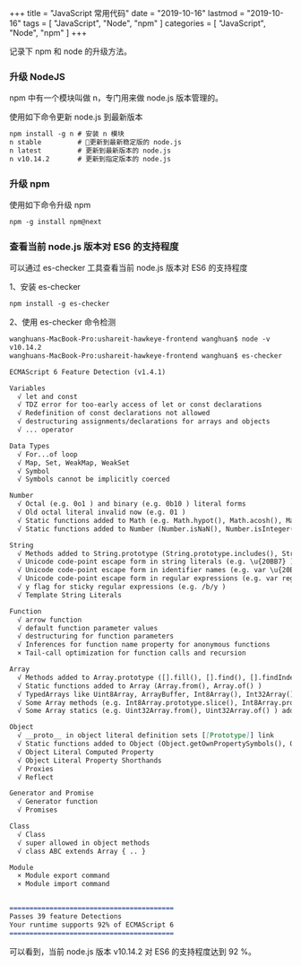+++
title = "JavaScript 常用代码"
date = "2019-10-16"
lastmod = "2019-10-16"
tags = [
    "JavaScript",
    "Node",
    "npm"
]
categories = [
    "JavaScript",
    "Node",
    "npm"
]
+++

记录下 npm 和 node 的升级方法。

<!--more-->

### 升级 NodeJS

npm 中有一个模块叫做 n，专门用来做 node.js 版本管理的。

使用如下命令更新 node.js 到最新版本
```markdown
npm install -g n # 安装 n 模块
n stable         # 更新到最新稳定版的 node.js
n latest         # 更新到最新版本的 node.js
n v10.14.2       # 更新到指定版本的 node.js
```

### 升级 npm
使用如下命令升级 npm
```markdown
npm -g install npm@next
```

### 查看当前 node.js 版本对 ES6 的支持程度
可以通过 es-checker 工具查看当前 node.js 版本对 ES6 的支持程度

1、安装 es-checker
```markdown
npm install -g es-checker
```
2、使用 es-checker 命令检测
```markdown
wanghuans-MacBook-Pro:ushareit-hawkeye-frontend wanghuan$ node -v
v10.14.2
wanghuans-MacBook-Pro:ushareit-hawkeye-frontend wanghuan$ es-checker

ECMAScript 6 Feature Detection (v1.4.1)

Variables
  √ let and const
  √ TDZ error for too-early access of let or const declarations
  √ Redefinition of const declarations not allowed
  √ destructuring assignments/declarations for arrays and objects
  √ ... operator

Data Types
  √ For...of loop
  √ Map, Set, WeakMap, WeakSet
  √ Symbol
  √ Symbols cannot be implicitly coerced

Number
  √ Octal (e.g. 0o1 ) and binary (e.g. 0b10 ) literal forms
  √ Old octal literal invalid now (e.g. 01 )
  √ Static functions added to Math (e.g. Math.hypot(), Math.acosh(), Math.imul() )
  √ Static functions added to Number (Number.isNaN(), Number.isInteger() )

String
  √ Methods added to String.prototype (String.prototype.includes(), String.prototype.repeat() )
  √ Unicode code-point escape form in string literals (e.g. \u{20BB7} )
  √ Unicode code-point escape form in identifier names (e.g. var \u{20BB7} = 42; )
  √ Unicode code-point escape form in regular expressions (e.g. var regexp = /\u{20BB7}/u; )
  √ y flag for sticky regular expressions (e.g. /b/y )
  √ Template String Literals

Function
  √ arrow function
  √ default function parameter values
  √ destructuring for function parameters
  √ Inferences for function name property for anonymous functions
  × Tail-call optimization for function calls and recursion

Array
  √ Methods added to Array.prototype ([].fill(), [].find(), [].findIndex(), [].entries(), [].keys(), [].values() )
  √ Static functions added to Array (Array.from(), Array.of() )
  √ TypedArrays like Uint8Array, ArrayBuffer, Int8Array(), Int32Array(), Float64Array()
  √ Some Array methods (e.g. Int8Array.prototype.slice(), Int8Array.prototype.join(), Int8Array.prototype.forEach() ) added to the TypedArray prototypes
  √ Some Array statics (e.g. Uint32Array.from(), Uint32Array.of() ) added to the TypedArray constructors

Object
  √ __proto__ in object literal definition sets [[Prototype]] link
  √ Static functions added to Object (Object.getOwnPropertySymbols(), Object.assign() )
  √ Object Literal Computed Property
  √ Object Literal Property Shorthands
  √ Proxies
  √ Reflect

Generator and Promise
  √ Generator function
  √ Promises

Class
  √ Class
  √ super allowed in object methods
  √ class ABC extends Array { .. }

Module
  × Module export command
  × Module import command


=========================================
Passes 39 feature Detections
Your runtime supports 92% of ECMAScript 6
=========================================
```
可以看到，当前 node.js 版本 v10.14.2 对 ES6 的支持程度达到 92 %。

